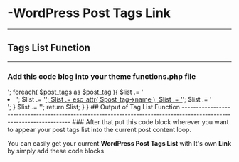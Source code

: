 # -WordPress Post Tags Link
----------------------------

## Tags List Function
-------------------------------------------------------------------

### Add this code blog into your theme functions.php file


<?php
  function mr_blog_current_post_tags() {

    $post_tags = wp_get_post_tags( get_the_id() );

    if( ! empty( $post_tags ) ) {
      $list = '<ul class="current-post-tags">';
        foreach( $post_tags as $post_tag ){
          $list .= '<li>';

            $list .= '<a href="' .strip_tags( esc_url( get_tag_link( $post_tag->term_id ) ) ). '">';

              $list .= esc_attr( $post_tag->name );

            $list .= '</a>';

          $list .= '</li>';
        }
      $list .= '</ul>';

      return $list;
    }
  }


## Output of Tag List Function
---------------------------------------------------------------------------------------------------------------------

### After that put this code block wherever you want to appear your post tags list into the current post content loop.

<footer class="post-footer">
	<?php echo mr_blog_current_post_tags(); ?>
</footer><!-- /.entry-footer -->


You can easily get your current **WordPress Post Tags List** with It's own **Link** by simply add these code blocks
